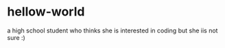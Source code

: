 # hellow-world
a high school student who thinks she is interested in coding but she iis not sure :)
